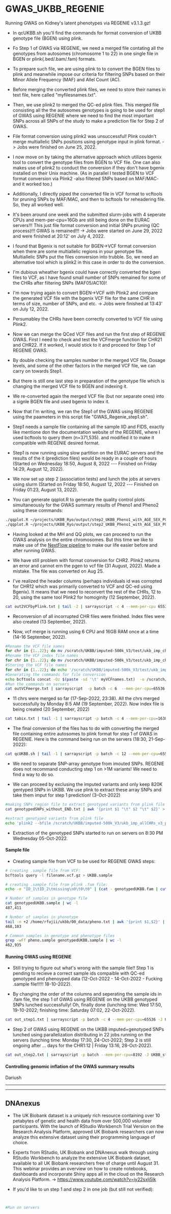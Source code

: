 # GWAS_UKBB_REGENIE
Running GWAS on Kidney's latent phenotypes via REGENIE v3.1.3.gz!

- In qcUKBB.sh you'll find the commands for format conversion of UKBB genotype file (BGEN) using plink.

- Fo Step 1 of GWAS via REGENIE, we need a merged file contating all the genotypes from autosomes (chromosome 1 to 22) in one single file in BGEN or plink{.bed/.bam/.fam) formats. 

- To prepare such file, we are using plink to to convert the BGEN files to plink and meanwhile impose our criteria for filtering SNPs based on their Minor Allele Frequency (MAF) and Allel Count (AC).

- Before merging the converted plink files, we need to store their names in text file, here called "myfilesnames.txt".

- Then, we use plink2 to merged the QC-ed plink files. This merged file consisting all the the autosomes genotypes is going to be used for step1 of GWAS using REGENIE where we need to find the most important SNPs across all SNPs of the study to make a prediction file for Step 2 of GWAS.

- File format conversion using plink2 was unsuccessful! Plink couldn't merge multiallelic SNPs positions using genotype input in plink format. -> Jobs were finished on June 25, 2022.

- I now move on by taking the alternative approach which utilizes bgenix tool to convert the genotype files from BGEN to VCF file. One can also makes use of plink2 to conduct the conversion if they don't have bgenix installed on their Unix machine. (As in parallel I tested BGEN to VCF format conversion via Plink2 -also filtered SNPs based on MAF/MAC- and it worked too.)

- Additionally, I directly piped the converted file in VCF format to vcftools for pruning SNPs by MAF/MAC, and then to bcftools for reheadering file. So, they all worked well.

- It's been around one week and the submitted slurm-jobs with 4 seperate CPUs and mem-per-cpu=16Gb are still being done on the EURAC servers!!! This just file format conversion and initial SNPs pruning (QC process)!!! GWAS is remained!!! -> Jobs were started on June 29, 2022 and were finished at 20:12' on July 4, 2022.

- I found that Bgenix is not suitable for BGEN->VCF format conversion when there are some multiallelic regions in your genotype file. Multiallelic SNPs put the files conversion into trubble. So, we need an alternative tool which is plink2 in this case in order to do the conversion.

- I'm dubious wheather bgenix could have correctly converted the bgen files to VCF, as I have found small number of SNPs remained for some of the CHRs after filtering SNPs (MAF05/AC10)! 

- I'm now trying again to convert BGEN->VCF with Plink2 and compare the generated VCF file with the bgenix VCF file for the same CHR in terms of size, number of SNPs, and etc. -> Jobs were finished at 13:43' on July 12, 2022.

- Persumabley the CHRs have been correctly converted to VCF file using Plink2.

- Now we can merge the QCed VCF files and run the first step of REGENIE GWAS. First I need to check and test the VCFmerge function for CHR21 and CHR22. If it worked, I would stick to it and proceed for Step 1 of REGENIE GWAS.

- By double checking the samples number in the merged VCF file, Dosage levels, and some of the other factors in the merged VCF file, we can carry on towards Step1.

- But there is still one last step in preparation of the genotype file which is changing the merged VCF file to BGEN and indexing it. 

- We re-converted again the merged VCF file (but nor separate ones) into a signle BGEN file and used bgenix to index it.

- Now that I'm writing, we ran the Step1 of the GWAS using REGENIE using the paameters in this script file "GWAS_Regenie_step1.sh".

- Step1 needs a sample file containing all the sample IID and FIDS, exactly like mentione don the documentation website of the REGENIE, where I used bcftools to query them (n=371,535). and modified it to make it compatible with REGENIE desired format.

- Step1 is now running using slow partition on the EURAC servers and the results of the it (prediction files) would be ready in a couple of hours (Started on Wednesday 18:50, August 8, 2022 --- Finished on Friday 14:29, August 12, 2022).

- We now set up step 2 (association tests) and lunch the jobs at servers using slurm (Started on Friday 18:50, August 12, 2022 --- Finished on Friday 01:23, August 13, 2022).

- You can generate qqplot.R to generate the quality control plots simultaneously for the GWAS summary results of Pheno1 and Pheno2 using these commands:

```bash
./qqplot.R ~/projects/UKBB_Ryo/output/step2_UKBB_Pheno1_with_AGE_SEX_PCs_firth_Pheno1.regenie.gz Pheno1 ~/projects/UKBB_Ryo
./qqplot.R ~/projects/UKBB_Ryo/output/step2_UKBB_Pheno1_with_AGE_SEX_PCs_firth_Pheno2.regenie.gz Pheno2 ~/projects/UKBB_Ryo
```

- Having looked at the MH and QQ plots, we can proceed to run the GWAS analysis on the entire chromosomes. But this time we like to make use of the [NextFlow pipeline](https://github.com/genepi/nf-gwas) to make our life easier before and after running GWAS.

- We have still problem with format conversion for CHR2. Plink2 returns an error and cannot ern the pgen to vcf file (31 August, 2022). Made a mistake. The file was converted on Aug 25.

- I've realized the header columns (perhaps individuals id was corropted for CHR12 which was primarily converted to VCF and QC-ed using Bgenix). It means that we need to reconvert the rest of the CHRs, 12 to 20, using the same tool Plink2 for homoginity (12 September, 2022).
```bash
cat out2VCFbyPlink.txt | tail -2 | sarrayscript -c 4 --mem-per-cpu 65536 -J 2VCF
```

- Reconversion of all incorrupted CHR files were finished. Index files were also created (13 September, 2022).

- Now, vcf merge is running using 6 CPU and 16GB RAM once at a time (14-16 September, 2022).
```bash
#Rename the VCF file names
for chr in {1..22}; do mv /scratch/UKBB/imputed-500k_V3/test/ukb_imp_chr${chr}_v3_pruned_MAF.05_MAC10.vcf.gz /scratch/UKBB/imputed-500k_V3/test/ukb_imp_chr${chr}_v3_pruned_MAF05_MAC10.vcf.gz; done
#Rename the VCF index file names
for chr in {1..22}; do mv /scratch/UKBB/imputed-500k_V3/test/ukb_imp_chr${chr}_v3_pruned_MAF05_MAC10.vcf.gz.tbi$chr /scratch/UKBB/imputed-500k_V3/test/ukb_imp_chr${chr}_v3_pruned_MAF05_MAC10.vcf.gz.tbi; done
#Storing the VCF file names
for chr in {1..22}; do echo '/scratch/UKBB/imputed-500k_V3/test/ukb_imp_chr'${chr}'_v3_pruned_MAF05_MAC10.vcf.gz'; done >> /scratch/UKBB/imputed-500k_V3/test/myVCFnames.txt
#Generating the commands for file conversion
echo bcftools concat -Oz $(paste -sd '\t' myVCFnames.txt)  -o /scratch/UKBB/imputed-500k_V3/test/ukb_imp_allCHRs_v3_pruned_MAF05_MAC10.vcf.gz > outVCFmerge.txt
#Run the commands on servers
cat outVCFmerge.txt | sarrayscript  -p batch -c 6  --mem-per-cpu=65536
````

- 11 chrs were merged so far (17-Sep-2022, 23:38). All the chrs merged successfully by Monday 8:5 AM (19 September, 2022). Now index file is being created (20 September, 2022)
```bash
cat tabix.txt | tail -1 | sarrayscript -p batch -c 4 --mem-per-cpu=16384 -J indexing
```

- The final conversion of the files has to do with converting the merged file containing entire autosomes to plink format for step 1 of GWAS in REGENIE. Here is the command being run on the servers (18:30, 21-Sep-2022):
```bash
cat qcUKBB.sh | tail -1 | sarrayscript -p batch -c 12 --mem-per-cpu=65536 -J 2plink
```
- We need to separate SNP-array genotype from imouted SNPs. REGENIE does not recommand conducting step 1 on >1M  variants! We need to find a way to do so.

- We can proceed by exclusing the imputed variants and only keep 820K gentyped SNPs in UKBB. We use plink to extract these array SNPs and take them imput for step 1 prediction! (3-Oct-2022)

```bash
#making SNPs region file to extract genotyped variants from plink file
cat genotypedSNPs_without_END.txt | awk '{print $1 "\t" $2 "\t" $2}' > genotypedSNPs.txt

#extract genotyped variants from plink file
echo 'plink2 --bfile /scratch/UKBB/imputed-500k_V3/ukb_imp_allCHRs_v3_pruned_MAF05_MAC10 --extract range ~/projects/UKBB_Ryo/genotypedSNPs.txt --make-bed --out genotypedUKBB' | sarrayscript -p batch -c 4 --mem-per-cpu 17000 -J "extraction" 
```
- Extraction of the genotyped SNPs started to run on servers on 8:30 PM Wednesday 05-Oct-2022.

#### Sample file
- Creating sample file from VCF to be used for REGENIE GWAS steps:

```bash
# creating .sample file from VCF:
bcftools query -l filename.vcf.gz > UKBB.sample

# creating .sample file from plink .fam file:
echo -e "ID_1\tID_2\tmissing\n0\t0\t0" | (cat - genotypedUKBB.fam | cut -f1-3) > genotypedUKBB.sample

# Number of samples in genotype file
cat genotypedUKBB.sample | wc -l
487,411

# Number of samples in phenotype
tail -n +2 /home/rfujii/ukbb/00_data/pheno.txt | awk '{print $1,$2}' | wc -l
468,103

# Common samples in genotype and phenotype files
grep -wFf pheno.sample genotypedUKBB.sample | wc -l
462,935
```

#### Running GWAS using REGENIE
- Still trying to figure out what's wrong with the sample file!! Step 1 is pending to recieve a correct sample ids compaible with QC-ed genotyped and phenoyped data (12-Oct-2022 - 14-Oct-2022 - Fucking .sample file!!!!! 18-10-2022). 

- By changing the order of the columns and seperating the sample ids in .fam file, the step 1 of GWAS using REGENIE on the UKBB genotyped SNPs lunched successfully! Oh, finally done (lunching time: Wed 17:50, 19-10-2022; finishing time: Saturday 07:02, 22-Oct-2022).

```bash
cat out_step1.txt | sarrayscript -p batch -c 4 --mem-per-cpu=65536 -J UKBB_step1.sh
```

- Step 2 of GWAS using REGENIE on the UKBB imputed+genotyped SNPs lunched using parallelization distributing in 22 jobs running on the servers (lunching time: Monday 17:30, 24-Oct-2022; Step 2 is still ongoing after ... days for the CHR1:12 | Friday 13:16, 28-Oct-2022).

```bash
cat out_step2.txt | sarrayscript -p batch --mem-per-cpu=8192 -J UKBB_step2.sh
```

#### Controlling genomic inflation of the GWAS summary results

Dariush
______________________________________________________________________
______________________________________________________________________
## DNAnexus

- The UK Biobank dataset is a uniquely rich resource containing over 10 petabytes of genetic and health data from over 500,000 volunteer participants. With the launch of RStudio Workbench Trial Version on the Research Analysis Platform, approved UK Biobank researchers can now analyze this extensive dataset using their programming language of choice.

- Experts from RStudio, UK Biobank and DNAnexus walk through using RStudio Workbench to analyze the extensive UK Biobank dataset, available to all UK Biobank researchers free of charge until August 31. This webinar provides an overview on how to create notebooks, dashboards and incorporate Shiny apps all in the cloud on the Research Analysis Platform. -> https://www.youtube.com/watch?v=iy22sxlj5Ik


- If you'd like to un step 1 and step 2 in one job (but still not verified):

```bash


#Run on servers

```